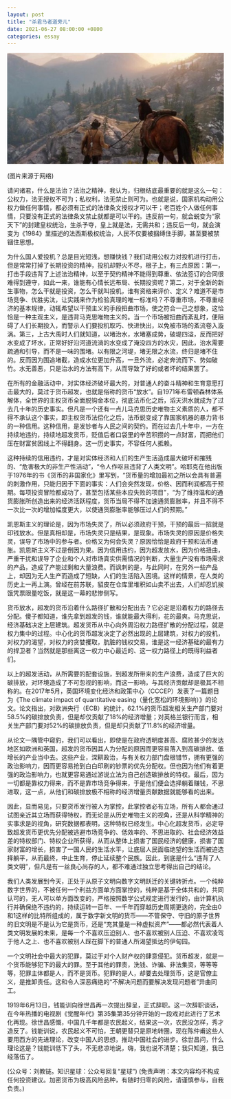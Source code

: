 ```yaml
---
layout: post
title: "杀君马者道旁儿"
date: 2021-06-27 08:00:00 +0800
categories: essay
---
```


![](/images/2021/20210627.jpg)

(图片来源于网络)

请问诸君，什么是法治？法治之精神，我认为，归根结底最重要的就是这么一句：公权力，法无授权不可为；私权利，法无禁止则可为。也就是说，国家机构动用公权力做任何事情，都必须有正式的法律条文授权才可以干；老百姓个人做任何事情，只要没有正式的法律条文禁止就都是可以干的。违反前一句，就会蜕变为“家天下”的封建皇权统治，生杀予夺，皇上就是法，无需共和；违反后一句，就会演变为《1984》里描述的法西斯极权统治，人民不仅要被捆缚住手脚，甚至要被禁锢住思想。

为什么国人爱投机？总是目光短浅，想赚快钱？我们动用公权力对投机进行打击，但是常常打掉了长期投资的精神，投机却野火不尽，根子上，有三点原因：第一，打击手段违背了上述法治精神，以至于契约精神不能得到尊重、依法签订的合同很难得到遵守，如此一来，谁能有心情长远布局、长期投资呢？第二，对于全新的新生事物，怎么干就是投资，怎么干就叫投机，谁有资格来评价、定义？难道不是市场竞争、优胜劣汰，让实践来作为检验真理的唯一标准吗？不尊重市场，不尊重经济的基本规律，动辄希望以干预主义的手段扭曲市场，使之符合一己之想象，这恰恰是一种主观主义，是违背马克思唯物主义的。当一个市场被扭曲而紊乱时，便阻碍了人们长期投入，而警示人们要投机取巧、快进快出，以免被市场的紊流卷入漩涡。第三，上古大禹时人们就知道，以堵治水，水堵塞成势，破堤四溢，反而把好水变成了坏水，正常好好沿河道流淌的水变成了淹没四方的水灾，因此，治水需要疏通和引导，而不是一味的围堵。以有限之河堤，堵无限之水流，终归是堵不住的。反而因为围追堵截，造成水位更加升高，一旦外流，必定奔流而下、势如破竹。水无善恶，只是治水的方法有高下，从而导致了好的或者坏的结果罢了。

在所有的金融活动中，对实体经济破坏最大的，对普通人的奋斗精神和生育意愿打击最大的，莫过于货币超发，也就是俗称的货币“放水”。自1971年布雷顿森林体系解体，全世界的主权货币全面脱钩金本位，彻底法币化之后，滔天洪水就成为了过去几十年的历史事实。但凡是一个还有一点儿马克思历史唯物主义素质的人，都不得不承认这个事实，即主权货币法偿化之后，法币蜕变成了靠国家机器的暴力背书的一种信用。这种信用，是发钞者与人民之间的契约。而在过去几十年中，一方在持续地违约，持续地超发货币，贬值后者口袋里的辛苦积攒的一点财富，而把他们压在财富贫困线上不得翻身。这一历史事实，不容任何人抵赖。

这种持续的信用违约，才是对实体经济和人们的生产生活造成最大破坏和摧残的、“危害极大的非生产性活动”，“令人作呕且违背了人类文明”。哈耶克在他出版于1976年的书《货币的非国家化》里写到，“货币量的增加最初之所以会具有普遍的刺激作用，只能归因于下面的事实：人们会突然发现，价格、因而利润都高于预期。每项投资冒险都成功了，甚至包括某些本应失败的项目”，“为了维持温和的通货膨胀所创造出来的经济活跃程度，货币当局不得不加速通货膨胀率，并且不得不一次比一次的增加幅度更大，以使通货膨胀率能够压过人们的预期。”

凯恩斯主义的理论是，因为市场失灵了，所以必须政府干预，干预的最后一招就是印钱放水。但是真相却是，市场失灵只是结果，是现象。市场失灵的原因是价格失灵，误导了市场中的参与者。价格又为何会失灵？原因恰恰是政府干预和法币通胀。凯恩斯主义不过是倒因为果。因为信用违约，因为超发放水，因为价格扭曲，严重干扰和误导了企业和个人对市场真实供需情况的判断，大量生产没有市场需求的产品，造成了产能过剩和大量浪费。而讽刺的是，与此同时，在另外一些产品上，却因为无人生产而造成了短缺，人们的生活陷入困境。这样的情景，在人类的历史上一再上演。曾经在前苏联，貂皮在仓库里堆积如山卖不出去，人们却忍饥挨饿凭票限量吃饭，就是这一幕的悲惨侧写。

货币放水，超发的货币沿着什么路径扩散和分配出去？它必定是沿着权力的路径去分配。傻子都知道，谁先拿到超发的钱，谁就能最大得利，花的最爽。马克思说，经济基础决定上层建筑。超发货币从中心向外周沿权力路径扩散的分配过程，就是权力集中的过程。中心化的货币超发决定了必然出现的上层建筑，对权力的投机，对权力的渴望，对权力的贪婪攫取，肮脏的钱权交易。谁是这一经济基础的最有力的捍卫者？当然就是那些离这一权力中心最近的、这一权力路径上的既得利益者们。

以上的超发活动，从所需要的配套设施，到超发所带来的生产浪费，造成了巨大的碳排放，对环境造成了不可忽视的影响，而这一影响，与其经济贡献却是极其不相称的。在2017年5月，英国环境变化经济和政策中心（CCCEP）发表了一篇题目为《The climate impact of quantitative easing（量化宽松的环境影响）》的论文。论文指出，对欧洲央行（ECB）的统计，62.1%的货币超发相关生产部门要对58.5%的碳排放负责，但是却仅贡献了18%的经济增量；对英格兰银行而言，相关生产部门要对52%的碳排放负责，但是却只贡献了11.8%的经济增量。

从论文一隅管中窥豹，我们可以看出，即使是在政府透明度甚高、腐败甚少的发达地区如欧洲和英国，超发的货币因其人为分配的原因而更容易落入到高碳排放、低增长的产业当中去。这些产业，深耕政治，与有关权力部门盘根错节，拥有更强的政治影响力，因而更容易抢到白白印刷的钞票的优先分配权。但也因为他们有着更强的政治影响力，也就更容易通过游说立法为自己创造碳排放的特权。最后，因为一切都是靠权力得来，而不是靠市场竞争得来，于是他们便会选择躺着赚钱，不思进取，这一点，从他们和碳排放极不相称的经济增量贡献数据就能够看的出来。

因此，显而易见，只要货币发行被人为掌控，此掌控者必有立场，所有人都会通过试图亲近其立场而获得特权，而无论是从历史唯物主义的视角，还是从科学精神的实事求是的视角，研究数据都表明，这种特权已经发生。中心化超发货币，必定导致超发货币更优先分配被逃避市场竞争的、低效率的、不思进取的、社会经济效益差的特权部门、特权企业所获得，从而从整体上损害了国民经济的健康，损害了国家财富的增长，损害了一国人民的生活水平，让底层人民面临绝望的生活而被迫选择躺平，从而最终，中止生育，停止延续整个民族。因此，到底是什么“违背了人类文明”，但凡是有一丝良心尚存的人，都不难通过独立思考得出自己的结论。

我们人类发展到今天，正处于从原子文明向数字文明跃迁的关键转折点。一个纯粹数字世界的，不被任何一个利益方面单方面掌控的，纯粹是基于全体共和的，共同认可的，无人可以单方面改变的，严格按照数学公式规定进行发行的，由计算机执行并确保绝不违约的，持续运转一百年、一千年而穿越历史周期更迭的，完全由0和1这样的比特所组成的，属于数字新文明的货币——不管保守、守旧的原子世界的旧文明是不是认为它是货币，还是“充其量是一种虚拟资产”——都必然代表着人类文明发展的未来，是每一个不喜欢压迫别人、也不喜欢被别人压迫、不喜欢凌驾于他人之上、也不喜欢被别人踩在脚下的普通人所渴望抵达的伊甸园。

一个文明社会中最大的犯罪，莫过于对个人财产权的肆意侵犯。货币超发，就是一个货币能够犯下的最大的罪。至于其他的罪责，洗钱、诈骗、非法集资，等等等等，犯罪主体都是人，而不是货币。犯罪的是人，却要去处理货币，这是官僚主义，是推卸责任。这和令人深恶痛绝的“不解决问题而要解决发现问题者”异曲同工。

1919年6月13日，钱能训向徐世昌再一次提出辞呈，正式辞职。这一次辞职谈话，在今年热播的电视剧《觉醒年代》第35集第35分钟开始的一段戏对此进行了艺术化再现。徐世昌感慨，中国几千年都是农民起义，结果这一次，农民没怎样，秀才造反了。钱能训说，农民起义不可怕，王朝更替只是原地转圈，现在陈仲甫这些人要用西方的先进理论，改变中国人的思想，推动中国社会的进步。徐世昌问，什么理论这是？钱能训低下了头，不无悲凉地说，嗨，我也说不清楚；我只知道，我已经落伍了。

(公众号：刘教链。知识星球：公众号回复“星球”)
(免责声明：本文内容均不构成任何投资建议。加密货币为极高风险品种，有随时归零的风险，请谨慎参与，自我负责。)
